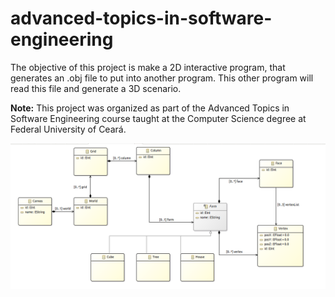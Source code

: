 # advanced-topics-in-software-engineering

The objective of this project is make a 2D interactive program, that generates an .obj file to put into another program. This other program will read this file and generate a 3D scenario.

**Note:** This project was
organized as part of the Advanced Topics in Software Engineering course taught at the Computer Science degree at Federal University of Ceará.

![Diagram](https://github.com/thiagoripardo/advanced-topics-in-software-engineering/blob/master/Images/diag.png)
